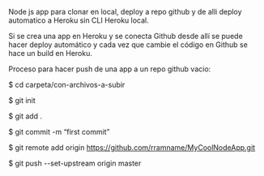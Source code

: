 Node js app para clonar en local, deploy a repo github y de alli deploy automatico a Heroku sin CLI Heroku local.

Si se crea una app en Heroku y se conecta Github desde allí se puede hacer deploy automático y cada vez que cambie el código en Github se hace un build en Heroku.

Proceso para hacer push de una app a un repo github vacio:

$ cd carpeta/con-archivos-a-subir

$ git init

$ git add .

$ git commit -m “first commit”

$ git remote add origin https://github.com/rramname/MyCoolNodeApp.git

$ git push --set-upstream origin master
